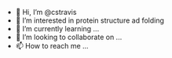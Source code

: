 - 👋 Hi, I’m @cstravis
- 👀 I’m interested in protein structure ad folding
- 🌱 I’m currently learning ...
- 💞️ I’m looking to collaborate on ...
- 📫 How to reach me ...

<!---
cstravis/cstravis is a ✨ special ✨ repository because its `README.md` (this file) appears on your GitHub profile.
You can click the Preview link to take a look at your changes.
--->
